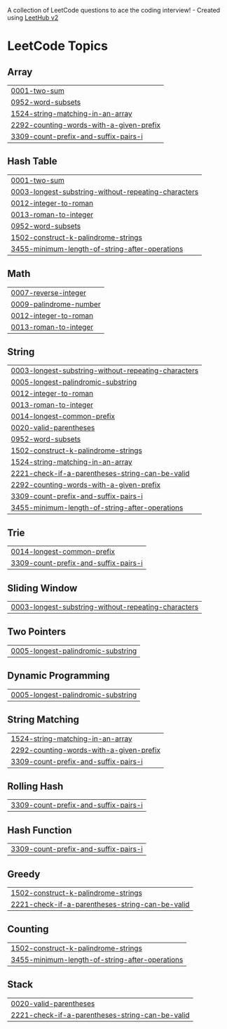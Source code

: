 A collection of LeetCode questions to ace the coding interview! - Created using [LeetHub v2](https://github.com/arunbhardwaj/LeetHub-2.0)
<!---LeetCode Topics Start-->
# LeetCode Topics
## Array
|  |
| ------- |
| [0001-two-sum](https://github.com/abhimanyu-1/LeetCode/tree/master/0001-two-sum) |
| [0952-word-subsets](https://github.com/abhimanyu-1/LeetCode/tree/master/0952-word-subsets) |
| [1524-string-matching-in-an-array](https://github.com/abhimanyu-1/LeetCode/tree/master/1524-string-matching-in-an-array) |
| [2292-counting-words-with-a-given-prefix](https://github.com/abhimanyu-1/LeetCode/tree/master/2292-counting-words-with-a-given-prefix) |
| [3309-count-prefix-and-suffix-pairs-i](https://github.com/abhimanyu-1/LeetCode/tree/master/3309-count-prefix-and-suffix-pairs-i) |
## Hash Table
|  |
| ------- |
| [0001-two-sum](https://github.com/abhimanyu-1/LeetCode/tree/master/0001-two-sum) |
| [0003-longest-substring-without-repeating-characters](https://github.com/abhimanyu-1/LeetCode/tree/master/0003-longest-substring-without-repeating-characters) |
| [0012-integer-to-roman](https://github.com/abhimanyu-1/LeetCode/tree/master/0012-integer-to-roman) |
| [0013-roman-to-integer](https://github.com/abhimanyu-1/LeetCode/tree/master/0013-roman-to-integer) |
| [0952-word-subsets](https://github.com/abhimanyu-1/LeetCode/tree/master/0952-word-subsets) |
| [1502-construct-k-palindrome-strings](https://github.com/abhimanyu-1/LeetCode/tree/master/1502-construct-k-palindrome-strings) |
| [3455-minimum-length-of-string-after-operations](https://github.com/abhimanyu-1/LeetCode/tree/master/3455-minimum-length-of-string-after-operations) |
## Math
|  |
| ------- |
| [0007-reverse-integer](https://github.com/abhimanyu-1/LeetCode/tree/master/0007-reverse-integer) |
| [0009-palindrome-number](https://github.com/abhimanyu-1/LeetCode/tree/master/0009-palindrome-number) |
| [0012-integer-to-roman](https://github.com/abhimanyu-1/LeetCode/tree/master/0012-integer-to-roman) |
| [0013-roman-to-integer](https://github.com/abhimanyu-1/LeetCode/tree/master/0013-roman-to-integer) |
## String
|  |
| ------- |
| [0003-longest-substring-without-repeating-characters](https://github.com/abhimanyu-1/LeetCode/tree/master/0003-longest-substring-without-repeating-characters) |
| [0005-longest-palindromic-substring](https://github.com/abhimanyu-1/LeetCode/tree/master/0005-longest-palindromic-substring) |
| [0012-integer-to-roman](https://github.com/abhimanyu-1/LeetCode/tree/master/0012-integer-to-roman) |
| [0013-roman-to-integer](https://github.com/abhimanyu-1/LeetCode/tree/master/0013-roman-to-integer) |
| [0014-longest-common-prefix](https://github.com/abhimanyu-1/LeetCode/tree/master/0014-longest-common-prefix) |
| [0020-valid-parentheses](https://github.com/abhimanyu-1/LeetCode/tree/master/0020-valid-parentheses) |
| [0952-word-subsets](https://github.com/abhimanyu-1/LeetCode/tree/master/0952-word-subsets) |
| [1502-construct-k-palindrome-strings](https://github.com/abhimanyu-1/LeetCode/tree/master/1502-construct-k-palindrome-strings) |
| [1524-string-matching-in-an-array](https://github.com/abhimanyu-1/LeetCode/tree/master/1524-string-matching-in-an-array) |
| [2221-check-if-a-parentheses-string-can-be-valid](https://github.com/abhimanyu-1/LeetCode/tree/master/2221-check-if-a-parentheses-string-can-be-valid) |
| [2292-counting-words-with-a-given-prefix](https://github.com/abhimanyu-1/LeetCode/tree/master/2292-counting-words-with-a-given-prefix) |
| [3309-count-prefix-and-suffix-pairs-i](https://github.com/abhimanyu-1/LeetCode/tree/master/3309-count-prefix-and-suffix-pairs-i) |
| [3455-minimum-length-of-string-after-operations](https://github.com/abhimanyu-1/LeetCode/tree/master/3455-minimum-length-of-string-after-operations) |
## Trie
|  |
| ------- |
| [0014-longest-common-prefix](https://github.com/abhimanyu-1/LeetCode/tree/master/0014-longest-common-prefix) |
| [3309-count-prefix-and-suffix-pairs-i](https://github.com/abhimanyu-1/LeetCode/tree/master/3309-count-prefix-and-suffix-pairs-i) |
## Sliding Window
|  |
| ------- |
| [0003-longest-substring-without-repeating-characters](https://github.com/abhimanyu-1/LeetCode/tree/master/0003-longest-substring-without-repeating-characters) |
## Two Pointers
|  |
| ------- |
| [0005-longest-palindromic-substring](https://github.com/abhimanyu-1/LeetCode/tree/master/0005-longest-palindromic-substring) |
## Dynamic Programming
|  |
| ------- |
| [0005-longest-palindromic-substring](https://github.com/abhimanyu-1/LeetCode/tree/master/0005-longest-palindromic-substring) |
## String Matching
|  |
| ------- |
| [1524-string-matching-in-an-array](https://github.com/abhimanyu-1/LeetCode/tree/master/1524-string-matching-in-an-array) |
| [2292-counting-words-with-a-given-prefix](https://github.com/abhimanyu-1/LeetCode/tree/master/2292-counting-words-with-a-given-prefix) |
| [3309-count-prefix-and-suffix-pairs-i](https://github.com/abhimanyu-1/LeetCode/tree/master/3309-count-prefix-and-suffix-pairs-i) |
## Rolling Hash
|  |
| ------- |
| [3309-count-prefix-and-suffix-pairs-i](https://github.com/abhimanyu-1/LeetCode/tree/master/3309-count-prefix-and-suffix-pairs-i) |
## Hash Function
|  |
| ------- |
| [3309-count-prefix-and-suffix-pairs-i](https://github.com/abhimanyu-1/LeetCode/tree/master/3309-count-prefix-and-suffix-pairs-i) |
## Greedy
|  |
| ------- |
| [1502-construct-k-palindrome-strings](https://github.com/abhimanyu-1/LeetCode/tree/master/1502-construct-k-palindrome-strings) |
| [2221-check-if-a-parentheses-string-can-be-valid](https://github.com/abhimanyu-1/LeetCode/tree/master/2221-check-if-a-parentheses-string-can-be-valid) |
## Counting
|  |
| ------- |
| [1502-construct-k-palindrome-strings](https://github.com/abhimanyu-1/LeetCode/tree/master/1502-construct-k-palindrome-strings) |
| [3455-minimum-length-of-string-after-operations](https://github.com/abhimanyu-1/LeetCode/tree/master/3455-minimum-length-of-string-after-operations) |
## Stack
|  |
| ------- |
| [0020-valid-parentheses](https://github.com/abhimanyu-1/LeetCode/tree/master/0020-valid-parentheses) |
| [2221-check-if-a-parentheses-string-can-be-valid](https://github.com/abhimanyu-1/LeetCode/tree/master/2221-check-if-a-parentheses-string-can-be-valid) |
<!---LeetCode Topics End-->